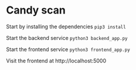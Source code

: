 # Candy scan
Start by installing the dependencies
`pip3 install`

Start the backend service
`python3 backend_app.py`

Start the frontend service
`python3 frontend_app.py`

Visit the frontend at http://localhost:5000